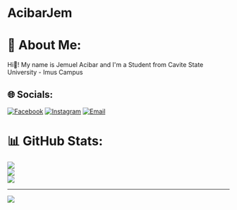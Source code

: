 # AcibarJem

# 💫 About Me:
Hi👋! My name is Jemuel Acibar and I'm a Student from Cavite State University - Imus Campus

## 🌐 Socials:
[![Facebook](https://img.shields.io/badge/Facebook-%231877F2.svg?logo=Facebook&logoColor=white)](https://facebook.com/jemuelacibar4)
[![Instagram](https://img.shields.io/badge/Instagram-%23E4405F.svg?logo=Instagram&logoColor=white)](https://instagram.com/imwel4)
[![Email](https://img.shields.io/badge/Email-D14836?logo=gmail&logoColor=white)](mailto:jembeniga4@gmail.com)

# 📊 GitHub Stats:
![](https://github-readme-stats.vercel.app/api?username=Acibar&theme=dark&hide_border=false&include_all_commits=false&count_private=false)<br/>
![](https://nirzak-streak-stats.vercel.app/?user=Acibar&theme=dark&hide_border=false)<br/>
![](https://github-readme-stats.vercel.app/api/top-langs/?username=Acibar&theme=dark&hide_border=false&include_all_commits=false&count_private=false&layout=compact)

---
[![](https://visitcount.itsvg.in/api?id=Acibar&icon=0&color=0)](https://visitcount.itsvg.in)

<!-- Proudly created with GPRM ( https://gprm.itsvg.in ) -->
